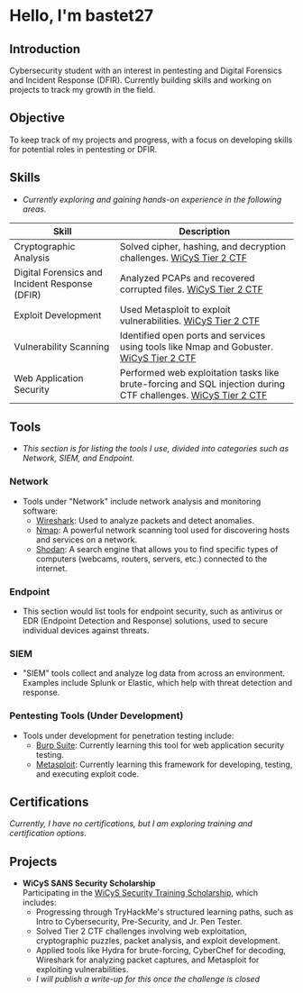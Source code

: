 # Hello, I'm bastet27

## Introduction
Cybersecurity student with an interest in pentesting and Digital Forensics and Incident Response (DFIR). Currently building skills and working on projects to track my growth in the field.

## Objective
To keep track of my projects and progress, with a focus on developing skills for potential roles in pentesting or DFIR.

## Skills
- *Currently exploring and gaining hands-on experience in the following areas.*

| Skill                                | Description                                                                                   |
|--------------------------------------|-----------------------------------------------------------------------------------------------|
| Cryptographic Analysis               | Solved cipher, hashing, and decryption challenges. [WiCyS Tier 2 CTF](#)                      |
| Digital Forensics and Incident Response (DFIR) | Analyzed PCAPs and recovered corrupted files. [WiCyS Tier 2 CTF](#)                           |
| Exploit Development                  | Used Metasploit to exploit vulnerabilities. [WiCyS Tier 2 CTF](#)                            |
| Vulnerability Scanning               | Identified open ports and services using tools like Nmap and Gobuster. [WiCyS Tier 2 CTF](#) |
| Web Application Security             | Performed web exploitation tasks like brute-forcing and SQL injection during CTF challenges. [WiCyS Tier 2 CTF](#) |



## Tools
- *This section is for listing the tools I use, divided into categories such as Network, SIEM, and Endpoint.*

### Network
- Tools under "Network" include network analysis and monitoring software:
  - [Wireshark](https://www.wireshark.org/): Used to analyze packets and detect anomalies.
  - [Nmap](https://nmap.org/): A powerful network scanning tool used for discovering hosts and services on a network.
  - [Shodan](https://www.shodan.io/): A search engine that allows you to find specific types of computers (webcams, routers, servers, etc.) connected to the internet.

### Endpoint
- This section would list tools for endpoint security, such as antivirus or EDR (Endpoint Detection and Response) solutions, used to secure individual devices against threats.

### SIEM
- "SIEM" tools collect and analyze log data from across an environment. Examples include Splunk or Elastic, which help with threat detection and response.

### Pentesting Tools (Under Development)
- Tools under development for penetration testing include:
  - [Burp Suite](https://portswigger.net/burp): Currently learning this tool for web application security testing.
  - [Metasploit](https://www.metasploit.com/): Currently learning this framework for developing, testing, and executing exploit code.

## Certifications
*Currently, I have no certifications, but I am exploring training and certification options.*

## Projects
- **WiCyS SANS Security Scholarship**  
  Participating in the [WiCyS Security Training Scholarship](https://www.wicys.org/benefits/security-training-scholarship/), which includes:  
  - Progressing through TryHackMe's structured learning paths, such as Intro to Cybersecurity, Pre-Security, and Jr. Pen Tester.  
  - Solved Tier 2 CTF challenges involving web exploitation, cryptographic puzzles, packet analysis, and exploit development.  
  - Applied tools like Hydra for brute-forcing, CyberChef for decoding, Wireshark for analyzing packet captures, and Metasploit for exploiting vulnerabilities.
  - *I will publish a write-up for this once the challenge is closed*
